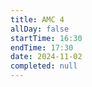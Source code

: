 ```yaml
---
title: AMC 4
allDay: false
startTime: 16:30
endTime: 17:30
date: 2024-11-02
completed: null
---
```

